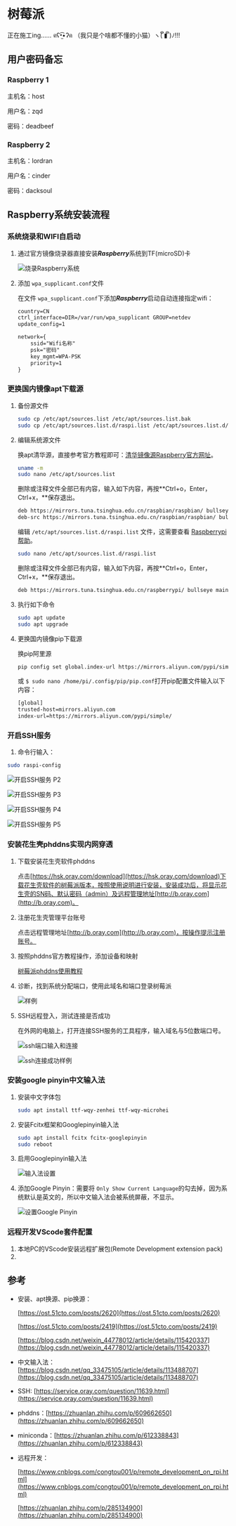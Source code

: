 # 树莓派

正在施工ing…… ฅʕ•̫͡•ʔฅ （我只是个啥都不懂的小猫）ヽ( ຶ▮ ຶ)ﾉ!!!

## 用户密码备忘

### Raspberry 1

主机名：host

用户名：zqd

密码：deadbeef

### Raspberry 2

主机名：lordran

用户名：cinder

密码：dacksoul

## Raspberry系统安装流程

### 系统烧录和WIFI自启动

1. 通过官方镜像烧录器直接安装***Raspberry***系统到TF(microSD)卡

    ![烧录Raspberry系统](https://img-blog.csdnimg.cn/20210404175127905.png#pic_center)

2. 添加 `wpa_supplicant.conf`文件

   在文件 `wpa_supplicant.conf`下添加***Raspberry***启动自动连接指定wifi：

   ```txt
   country=CN
   ctrl_interface=DIR=/var/run/wpa_supplicant GROUP=netdev
   update_config=1

   network={
       ssid="Wifi名称"
       psk="密码"
       key_mgmt=WPA-PSK
       priority=1
   }
   ```

### 更换国内镜像apt下载源

1. 备份源文件

   ```bash
   sudo cp /etc/apt/sources.list /etc/apt/sources.list.bak
   sudo cp /etc/apt/sources.list.d/raspi.list /etc/apt/sources.list.d/raspi.list.bak
   ```

2. 编辑系统源文件

   换apt清华源，直接参考官方教程即可：[清华镜像源Raspberry官方网址](https://mirror.tuna.tsinghua.edu.cn/help/raspbian/)。

   ```bash
   uname -m
   sudo nano /etc/apt/sources.list
   ```

   删除或注释文件全部已有内容，输入如下内容，再按**Ctrl+o，Enter，Ctrl+x，**保存退出。

   ```txt
   deb https://mirrors.tuna.tsinghua.edu.cn/raspbian/raspbian/ bullseye main non-free contrib rpi
   deb-src https://mirrors.tuna.tsinghua.edu.cn/raspbian/raspbian/ bullseye main non-free contrib rpi
   ```

   编辑 `/etc/apt/sources.list.d/raspi.list` 文件，这需要查看 [Raspberrypi 帮助](https://mirror.tuna.tsinghua.edu.cn/help/raspberrypi)。

   ```bash
   sudo nano /etc/apt/sources.list.d/raspi.list
   ```

   删除或注释文件全部已有内容，输入如下内容，再按**Ctrl+o，Enter，Ctrl+x，**保存退出。

   ```txt
   deb https://mirrors.tuna.tsinghua.edu.cn/raspberrypi/ bullseye main
   ```

3. 执行如下命令

   ```bash
   sudo apt update
   sudo apt upgrade
   ```

4. 更换国内镜像pip下载源

   换pip阿里源

   ```bash
   pip config set global.index-url https://mirrors.aliyun.com/pypi/simple/
   ```

   或 `$ sudo nano /home/pi/.config/pip/pip.conf`打开pip配置文件输入以下内容：

   ```txt
   [global]
   trusted-host=mirrors.aliyun.com
   index-url=https://mirrors.aliyun.com/pypi/simple/
   ```

### 开启SSH服务

1. 命令行输入：

```bash
sudo raspi-config
```

![开启SSH服务 P2](https://dl-harmonyos.51cto.com/images/202101/98303f15010743daf474630275c671aeb25519.png)

![开启SSH服务 P3](https://dl-harmonyos.51cto.com/images/202101/437213c86c780c75ebc619bc8097c78655ff47.png)

![开启SSH服务 P4](https://dl-harmonyos.51cto.com/images/202101/34a7ab828fb0dad80f9393ea22def3ace91440.png)

![开启SSH服务 P5](https://dl-harmonyos.51cto.com/images/202101/e1c7c47404f28a15331104aeaf987c7c4fa357.png)

### 安装花生壳phddns实现内网穿透

1. 下载安装花生壳软件phddns

   点击[https://hsk.oray.com/download](https://hsk.oray.com/download)下载花生壳软件的树莓派版本，按照使用说明进行安装，安装成功后，将显示花生壳的SN码、默认密码（admin）及远程管理地址[http://b.oray.com](http://b.oray.com)。
2. 注册花生壳管理平台账号

   点击远程管理地址[http://b.oray.com](http://b.oray.com)，按操作提示注册账号。
3. 按照phddns官方教程操作，添加设备和映射

   [树莓派phddns使用教程](https://service.oray.com/question/11639.html)
4. 诊断，找到系统分配端口，使用此域名和端口登录树莓派

   ![样例](https://upload-cdn.orayimg.com/upload/help/2009/202009151914113631.png)
5. SSH远程登入，测试连接是否成功

   在外网的电脑上，打开连接SSH服务的工具程序，输入域名与5位数端口号。

   ![ssh端口输入和连接](https://upload-cdn.orayimg.com/upload/help/2008/202008241842338824.png)

   ![ssh连接成功样例](https://upload-cdn.orayimg.com/upload/help/2009/202009151914317683.png)

### 安装google pinyin中文输入法

1. 安装中文字体包

   ```bash
   sudo apt install ttf-wqy-zenhei ttf-wqy-microhei
   ```

2. 安装Fcitx框架和Googlepinyin输入法

   ```bash
   sudo apt install fcitx fcitx-googlepinyin
   sudo reboot
   ```

3. 启用Googlepinyin输入法

   ![输入法设置](https://img-blog.csdnimg.cn/20210201012851436.png?x-oss-process=image/watermark,type_ZmFuZ3poZW5naGVpdGk,shadow_10,text_aHR0cHM6Ly9ibG9nLmNzZG4ubmV0L3FxXzMzNDc1MTA1,size_16,color_FFFFFF,t_70#pic_center)

4. 添加Google Pinyin：需要将 `Only Show Current Language`的勾去掉，因为系统默认是英文的，所以中文输入法会被系统屏蔽，不显示。

   ![设置Google Pinyin](https://img-blog.csdnimg.cn/20210201012936697.png?x-oss-process=image/watermark,type_ZmFuZ3poZW5naGVpdGk,shadow_10,text_aHR0cHM6Ly9ibG9nLmNzZG4ubmV0L3FxXzMzNDc1MTA1,size_16,color_FFFFFF,t_70#pic_center)

### 远程开发VScode套件配置

1. 本地PC的VScode安装远程扩展包(Remote Development extension pack)
2.

## 参考

- 安装、apt换源、pip换源：

   [https://ost.51cto.com/posts/2620](https://ost.51cto.com/posts/2620)

   [https://ost.51cto.com/posts/2419](https://ost.51cto.com/posts/2419)

   [https://blog.csdn.net/weixin_44778012/article/details/115420337](https://blog.csdn.net/weixin_44778012/article/details/115420337)

- 中文输入法：[https://blog.csdn.net/qq_33475105/article/details/113488707](https://blog.csdn.net/qq_33475105/article/details/113488707)

- SSH: [https://service.oray.com/question/11639.html](https://service.oray.com/question/11639.html)

- phddns：[https://zhuanlan.zhihu.com/p/609662650](https://zhuanlan.zhihu.com/p/609662650)

- miniconda：[https://zhuanlan.zhihu.com/p/612338843](https://zhuanlan.zhihu.com/p/612338843)

- 远程开发：

   [https://www.cnblogs.com/congtou001/p/remote_development_on_rpi.html](https://www.cnblogs.com/congtou001/p/remote_development_on_rpi.html)

   [https://zhuanlan.zhihu.com/p/285134900](https://zhuanlan.zhihu.com/p/285134900)
